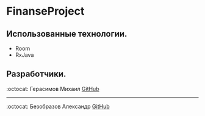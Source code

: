 # FinanseProject
## Использованные технологии.
* Room
* RxJava
## Разработчики.
:octocat: Герасимов Михаил
[GitHub](https://github.com/Dorrrke)
**********************************************
:octocat: Безобразов Александр
[GitHub](https://github.com/ultraxion2000)
